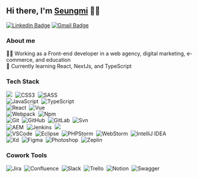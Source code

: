 ## Hi there, I'm [Seungmi](https://github.com/seungmidev) 🙋‍♀️
[![Linkedin Badge](https://img.shields.io/badge/-seungmidev-blue?style=flat-square&logo=Linkedin&logoColor=white&link=https://www.linkedin.com/in/seungmidev/)](https://www.linkedin.com/in/seungmidev/) [![Gmail Badge](https://img.shields.io/badge/-seungmilee.dev@gmail.com-c14438?style=flat-square&logo=Gmail&logoColor=white&link=mailto:seungmilee.dev@gmail.com)](mailto:seungmilee.dev@gmail.com)

### About me
👩‍💻 Working as a Front-end developer in a web agency, digital marketing, e-commerce, and education<br>
🌱 Currently learning React, NextJs, and TypeScript<br>

### Tech Stack
<img src="https://img.shields.io/badge/HTML5-E34F26.svg?&style=flat&logo=html5&logoColor=white"/>&nbsp;
![CSS3](https://img.shields.io/badge/CSS3-%231572B6.svg?&style=flat&logo=css3&logoColor=white)&nbsp;
![SASS](https://img.shields.io/badge/Sass-CC6699?style=flat&logo=Sass&logoColor=white)&nbsp;<br>
![JavaScript](https://img.shields.io/badge/Javascript-F7DF1E?style=flat&logo=Javascript&logoColor=white)&nbsp;
![TypeScript](https://img.shields.io/badge/TYPESCRIPT-%23007ACC.svg?&style=flat&logo=typescript&logoColor=white)&nbsp;<br>
![React](https://img.shields.io/badge/React-61DAFB?style=flat&logo=React&logoColor=white)&nbsp;
![Vue](https://img.shields.io/badge/Vue.js-35495E?style=flat&logo=vue.js&logoColor=4FC08D)&nbsp;<br>
![Webpack](https://img.shields.io/badge/Webpack-8DD6F9?style=flat&logo=Webpack&logoColor=white)&nbsp;
![Npm](https://img.shields.io/badge/npm-CB3837?style=flat&logo=npm&logoColor=white)&nbsp;<br>
![Git](https://img.shields.io/badge/GIT-%23F05033.svg?&style=flat&logo=git&logoColor=white)&nbsp;
![GitHub](https://img.shields.io/badge/GITHUB-%23121011.svg?&style=flat&logo=github&logoColor=white)&nbsp;
![GitLab](https://img.shields.io/badge/GITLAB-%23181717.svg?&style=flat&logo=gitlab&logoColor=white)&nbsp;
![Svn](https://img.shields.io/badge/Svn-809CC9?style=flat&logo=Subversion&logoColor=white)&nbsp;<br>
![AEM](https://img.shields.io/badge/AEM-FF0000?style=flat&logo=Adobe&logoColor=white)&nbsp;
![Jenkins](https://img.shields.io/badge/Jenkins-D24939?style=flat&logo=Jenkins&logoColor=white)&nbsp;
<img src="https://img.shields.io/badge/Amazon AWS-232F3E?style=flat-square&logo=amazonaws&logoColor=white"/><br>
![VSCode](https://img.shields.io/badge/VSCODE-007ACC.svg?&style=flat&logo=visual-studio-code)&nbsp;
![Eclipse](https://img.shields.io/badge/ECLIPSE-2C2255.svg?&style=flat&logo=eclipse)&nbsp;
![PHPStorm](http://img.shields.io/badge/-PHPStorm-181717?style=flat&logo=phpstorm&logoColor=white)&nbsp;
![WebStorm](https://img.shields.io/badge/WebStorm-000000?style=flat&logo=WebStorm&logoColor=white)&nbsp;
![IntelliJ IDEA](https://img.shields.io/badge/IntelliJIDEA-000000.svg?style=flat&logo=intellij-idea&logoColor=white)<br>
![Xd](https://img.shields.io/badge/Adobe%20XD-470137?style=flat&logo=Adobe%20XD&logoColor=#FF61F6)&nbsp;
![Figma](https://img.shields.io/badge/Figma-F24E1E?style=flat&logo=figma&logoColor=white)&nbsp;
![Photoshop](https://img.shields.io/badge/Photoshop-31A8FF?style=flat&logo=Adobe%20Photoshop&logoColor=black)&nbsp;
![Zeplin](https://aleen42.github.io/badges/src/zeplin.svg)&nbsp;

### Cowork Tools
![Jira](https://img.shields.io/badge/jira-%230A0FFF.svg?style=flat&logo=jira&logoColor=white)&nbsp;
![Confluence](https://img.shields.io/badge/confluence-%23172BF4.svg?style=flat&logo=confluence&logoColor=white)&nbsp;
![Slack](https://img.shields.io/badge/Slack-4A154B?style=flat&logo=slack&logoColor=white)&nbsp;
![Trello](https://img.shields.io/badge/Trello-0052CC?style=flat&logo=trello&logoColor=white)&nbsp;
![Notion](https://img.shields.io/badge/Notion-000000?style=flat&logo=notion&logoColor=white)&nbsp;
![Swagger](https://img.shields.io/badge/-Swagger-%23Clojure?style=flat&logo=swagger&logoColor=white)

